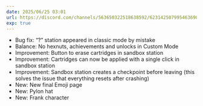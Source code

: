 ```yaml
---
date: 2025/06/25 03:01
url: https://discord.com/channels/563650322518638592/623142507995463690/1387130565114986496
exp: true
---
```

- Bug fix: “?” station appeared in classic mode by mistake
- Balance: No hexnuts, achievements and unlocks in Custom Mode
- Improvement: Button to erase cartridges in sandbox station
- Improvement: Cartridges can now be applied with a single click in sandbox station
- Improvement: Sandbox station creates a checkpoint before leaving (this solves the issue that everything resets after crashing)
- New: New final Emoji page
- New: Pylon hat
- New: Frank character
